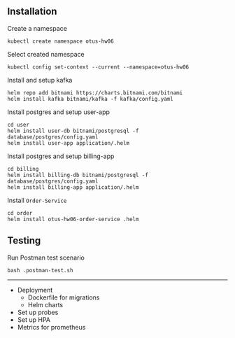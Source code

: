 ## Installation

Create a namespace

```shell
kubectl create namespace otus-hw06
```

Select created namespace

```shell
kubectl config set-context --current --namespace=otus-hw06
```

Install and setup kafka
```shell
helm repo add bitnami https://charts.bitnami.com/bitnami
helm install kafka bitnami/kafka -f kafka/config.yaml
```

Install postgres and setup user-app

```shell
cd user
helm install user-db bitnami/postgresql -f database/postgres/config.yaml
helm install user-app application/.helm
```

Install postgres and setup billing-app
```shell
cd billing
helm install billing-db bitnami/postgresql -f database/postgres/config.yaml
helm install billing-app application/.helm
```

Install `Order-Service`
```shell
cd order
helm install otus-hw06-order-service .helm
```

## Testing

Run Postman test scenario

```shell
bash .postman-test.sh
```

---
- Deployment
    - Dockerfile for migrations
    - Helm charts
- Set up probes
- Set up HPA
- Metrics for prometheus